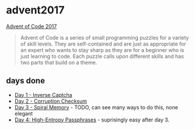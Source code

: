 # advent2017

[Advent of Code 2017](http://adventofcode.com/2017)

> Advent of Code is a series of small programming puzzles for a variety of skill levels. They are self-contained and are just as appropriate for an expert who wants to stay sharp as they are for a beginner who is just learning to code. Each puzzle calls upon different skills and has two parts that build on a theme.

## days done

- [Day 1 - Inverse Captcha](https://github.com/khalido/advent2017/blob/master/Day%201%20-%20Inverse%20Captcha.ipynb)
- [Day 2 - Corruption Checksum](https://github.com/khalido/advent2017/blob/master/Day%202%20-%20Corruption%20Checksum.ipynb)
 - [Day 3 - Spiral Memory](https://github.com/khalido/advent2017/blob/master/Day%203%20-%20Spiral%20Memory.ipynb) - TODO, can see many ways to do this, none elegant
 - [Day 4: High-Entropy Passphrases](https://github.com/khalido/advent2017/blob/master/Day%204%20-%20High-Entropy%20Passphrases.ipynb) - suprisingly easy after day 3.